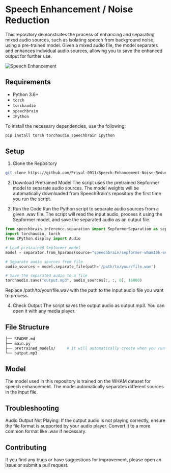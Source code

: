 # Speech Enhancement / Noise Reduction

This repository demonstrates the process of enhancing and separating mixed audio sources, such as isolating speech from background noise, using a pre-trained model. Given a mixed audio file, the model separates and enhances individual audio sources, allowing you to save the enhanced output for further use.

![Speech Enhancement](https://github.com/Priyal-0911/Speech-Enhancement-Noise-Reduction/blob/32e75ac9078879e0db1e829a6d59ac01fd98cfb0/display.avif)

## Requirements

- Python 3.6+
- `torch`
- `torchaudio`
- `speechbrain`
- `IPython`

To install the necessary dependencies, use the following:

```bash
pip install torch torchaudio speechbrain ipython
```

## Setup

1. Clone the Repository

```bash
git clone https://github.com/Priyal-0911/Speech-Enhancement-Noise-Reduction.git
```

2. Download Pretrained Model
   The script uses the pretrained Sepformer model to separate audio sources. The model weights will be automatically downloaded from SpeechBrain's repository the first time you run the script.

3. Run the Code
   Run the Python script to separate audio sources from a given .wav file. The script will read the input audio, process it using the Sepformer model, and save the separated audio as an output file.

```python
from speechbrain.inference.separation import SepformerSeparation as separator
import torchaudio, torch
from IPython.display import Audio

# Load pretrained Sepformer model
model = separator.from_hparams(source="speechbrain/sepformer-wham16k-enhancement", savedir='pretrained_models/sepformer-wham16k-enhancement')

# Separate audio sources from file
audio_sources = model.separate_file(path='/path/to/your/file.wav')

# Save the separated audio to a file
torchaudio.save("output.mp3", audio_sources[:, :, 0], 16000)
```

Replace /path/to/your/file.wav with the path to the input audio file you want to process.

4. Check Output
   The script saves the output audio as output.mp3. You can open it with any media player.

## File Structure

```bash
├── README.md
├── main.py
├── pretrained_models/     # It will automatically create when you run the script
└── output.mp3
```

## Model

The model used in this repository is trained on the WHAM dataset for speech enhancement. The model automatically separates different sources in the input file.

## Troubleshooting

Audio Output Not Playing: If the output audio is not playing correctly, ensure the file format is supported by your audio player. Convert it to a more common format like .wav if necessary.

## Contributing

If you find any bugs or have suggestions for improvement, please open an issue or submit a pull request.
